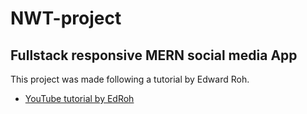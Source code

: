 # NWT-project

## Fullstack responsive MERN social media App

This project was made following a tutorial by Edward Roh.

- [YouTube tutorial by EdRoh](https://www.youtube.com/watch?v=K8YELRmUb5o&t=1214s)
